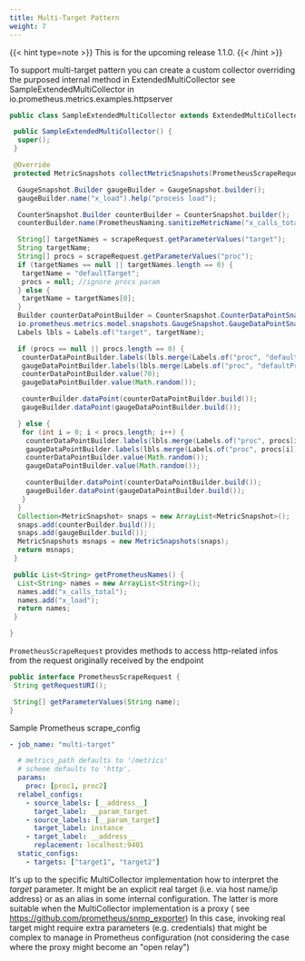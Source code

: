 ```yaml
---
title: Multi-Target Pattern
weight: 7
---
```


{{< hint type=note >}}
This is for the upcoming release 1.1.0.
{{< /hint >}}

To support multi-target pattern you can create a custom collector overriding the purposed internal method in ExtendedMultiCollector
see SampleExtendedMultiCollector in io.prometheus.metrics.examples.httpserver

```java
public class SampleExtendedMultiCollector extends ExtendedMultiCollector {

 public SampleExtendedMultiCollector() {
  super();
 }

 @Override
 protected MetricSnapshots collectMetricSnapshots(PrometheusScrapeRequest scrapeRequest) {

  GaugeSnapshot.Builder gaugeBuilder = GaugeSnapshot.builder();
  gaugeBuilder.name("x_load").help("process load");

  CounterSnapshot.Builder counterBuilder = CounterSnapshot.builder();
  counterBuilder.name(PrometheusNaming.sanitizeMetricName("x_calls_total")).help("invocations");

  String[] targetNames = scrapeRequest.getParameterValues("target");
  String targetName;
  String[] procs = scrapeRequest.getParameterValues("proc");
  if (targetNames == null || targetNames.length == 0) {
   targetName = "defaultTarget";
   procs = null; //ignore procs param
  } else {
   targetName = targetNames[0];
  }
  Builder counterDataPointBuilder = CounterSnapshot.CounterDataPointSnapshot.builder();
  io.prometheus.metrics.model.snapshots.GaugeSnapshot.GaugeDataPointSnapshot.Builder gaugeDataPointBuilder = GaugeSnapshot.GaugeDataPointSnapshot.builder();
  Labels lbls = Labels.of("target", targetName);

  if (procs == null || procs.length == 0) {
   counterDataPointBuilder.labels(lbls.merge(Labels.of("proc", "defaultProc")));
   gaugeDataPointBuilder.labels(lbls.merge(Labels.of("proc", "defaultProc")));
   counterDataPointBuilder.value(70);
   gaugeDataPointBuilder.value(Math.random());

   counterBuilder.dataPoint(counterDataPointBuilder.build());
   gaugeBuilder.dataPoint(gaugeDataPointBuilder.build());

  } else {
   for (int i = 0; i < procs.length; i++) {
    counterDataPointBuilder.labels(lbls.merge(Labels.of("proc", procs[i])));
    gaugeDataPointBuilder.labels(lbls.merge(Labels.of("proc", procs[i])));
    counterDataPointBuilder.value(Math.random());
    gaugeDataPointBuilder.value(Math.random());

    counterBuilder.dataPoint(counterDataPointBuilder.build());
    gaugeBuilder.dataPoint(gaugeDataPointBuilder.build());
   }
  }
  Collection<MetricSnapshot> snaps = new ArrayList<MetricSnapshot>();
  snaps.add(counterBuilder.build());
  snaps.add(gaugeBuilder.build());
  MetricSnapshots msnaps = new MetricSnapshots(snaps);
  return msnaps;
 }

 public List<String> getPrometheusNames() {
  List<String> names = new ArrayList<String>();
  names.add("x_calls_total");
  names.add("x_load");
  return names;
 }

}

```

`PrometheusScrapeRequest` provides methods to access http-related infos from the request originally received by the endpoint

```java
public interface PrometheusScrapeRequest {
 String getRequestURI();

 String[] getParameterValues(String name);
}

```

Sample Prometheus scrape_config

```yaml
- job_name: "multi-target"

  # metrics_path defaults to '/metrics'
  # scheme defaults to 'http'.
  params:
    proc: [proc1, proc2]
  relabel_configs:
    - source_labels: [__address__]
      target_label: __param_target
    - source_labels: [__param_target]
      target_label: instance
    - target_label: __address__
      replacement: localhost:9401
  static_configs:
    - targets: ["target1", "target2"]
```

It's up to the specific MultiCollector implementation how to interpret the _target_ parameter.
It might be an explicit real target (i.e. via host name/ip address) or as an alias in some internal
configuration.
The latter is more suitable when the MultiCollector implementation is a proxy (
see <https://github.com/prometheus/snmp_exporter>)
In this case, invoking real target might require extra parameters (e.g. credentials) that might be
complex to manage in Prometheus configuration
(not considering the case where the proxy might become an "open relay")
